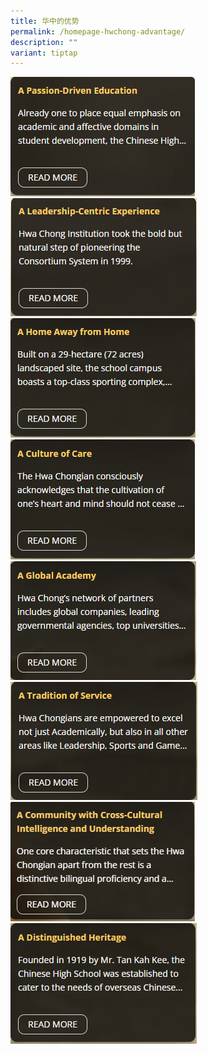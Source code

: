 ```yaml
---
title: 华中的优势
permalink: /homepage-hwchong-advantage/
description: ""
variant: tiptap
---
```

<div style="display: flex; flex-wrap: wrap;">
  <a href="/explore-livewithpassion/">
    <img src="/images/advantage1.jpg" style="width:100%">
  </a>

  <a href="/the-hc-advantage/ldrship-centric-experience/">
    <img src="/images/advantage9.jpg" style="width:100%">
  </a>

  <a href="/the-hc-advantage/a-home-away-from-home/sci-centre/">
    <img src="/images/advantage3.jpg" style="width:100%">
  </a>

  <a href="/the-hc-advantage/a-culture-of-care/consortium-sys/">
    <img src="/images/advantage4.jpg" style="width:100%">
  </a>

  <a href="/the-hc-advantage/global-academy/">
    <img src="/images/advantage5.jpg" style="width:100%">
  </a>

  <a href="/the-hc-advantage/tradition-service/">
    <img src="/images/advantage6.jpg" style="width:100%">
  </a>

  <a href="/the-hc-advantage/community-cross-cultural/">
    <img src="/images/advantage7.jpg" style="width:100%">
  </a>

  <a href="/the-hc-advantage/distinguished-heritage/">
    <img src="/images/advantage8.jpg" style="width:100%">
  </a>
</div>